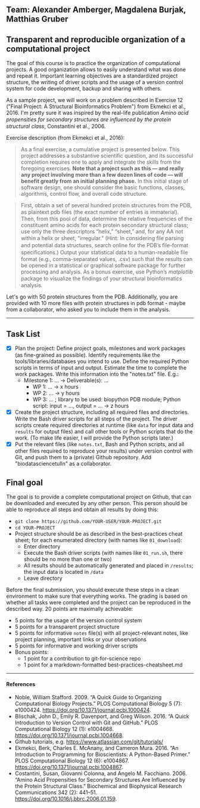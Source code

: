 ## Team: Alexander Amberger, Magdalena Burjak, Matthias Gruber

## Transparent and reproducible organization of a computational project

The goal of this course is to practice the organization of computational projects. A good organization allows to easily understand what was done and repeat it. Important learning objectives are a standardized project structure, the writing of driver scripts and the usage of a version control system for code development, backup and sharing with others.

As a sample project, we will work on a problem described in Exercise 12 ("Final Project: A Structural Bioinformatics Problem") from Ekmekci et al., 2016. I'm pretty sure it was inspired by the real-life publication *Amino acid propensities for secondary structures are inﬂuenced by the protein structural class*, Constantini et al., 2006.

Exercise description (from Ekmekci et al., 2016):

> As a final exercise, a cumulative project is presented below. This project addresses a substantive scientific question, and its successful completion requires one to apply and integrate the skills from the foregoing exercises. **Note that a project such as this — and really any project involving more than a few dozen lines of code — will benefit greatly from an initial planning phase.** In this initial stage of software design, one should consider the basic functions, classes, algorithms, control flow, and overall code structure.

> First, obtain a set of several hundred protein structures from the PDB, as plaintext pdb ﬁles (the exact number of entries is immaterial). Then, from this pool of data, determine the relative frequencies of the constituent amino acids for each protein secondary structural class; use only the three descriptors “helix,” “sheet,” and, for any AA not within a helix or sheet, “irregular.” (Hint: In considering ﬁle parsing and potential data structures, search online for the PDB’s ﬁle-format speciﬁcations.) Output your statistical data to a human-readable ﬁle format (e.g., comma-separated values, .csv) such that the results can be opened in a statistical or graphical software package for further processing and analysis. As a bonus exercise, use Python’s *matplotlib* package to visualize the ﬁndings of your structural bioinformatics analysis.

Let's go with 50 protein structures from the PDB. Additionally, you are provided with 10 more files with protein structures in pdb format - maybe from a collaborator, who asked you to include them in the analysis.

---
## Task List
- [x] Plan the project: Define project goals, milestones and work packages (as fine-grained as possible). Identify requirements like the tools/libraries/databases you intend to use. Define the required Python scripts in terms of input and output. Estimate the time to complete the work packages. Write this information into the "notes.txt" file. E.g.:   
  * Milestone 1: ... -> Deliverable(s): ...
    * WP 1: ... -> x hours
    * WP 2: ... -> y hours
    * WP 3: ... ; library to be used: biopython PDB module; Python script: input = ..., output = ... -> z hours
- [x] Create the project structure, including all required files and directories. Write the Bash driver scripts for all steps of the project. The driver scripts create required directories at runtime (like ```data``` for input data and ```results``` for output files) and call other tools or Python scripts that do the work. (To make life easier, I will provide the Python scripts later.)
- [x] Put the relevant files (like ```notes.txt```, Bash and Python scripts, and all other files required to reproduce your results) under version control with Git, and push them to a (private) Github repository. Add "biodatasciencetulln" as a collaborator.

## Final goal
The goal is to provide a complete computational project on Github, that can be downloaded and executed by any other person. This person should be able to reproduce all steps and obtain all results by doing this:
* ```git clone https://github.com/YOUR-USER/YOUR-PROJECT.git```
* ```cd YOUR-PROJECT```
* Project structure should be as described in the best-practices cheat sheet; for each enumerated directory (with names like ```01_download```):
  - Enter directory
  - Execute the Bash driver scripts (with names like ```01_run.sh```, there should be no more than one or two)
  - All results should be automatically generated and placed in ```/results```; the input data is located in ```/data```
  - Leave directory
 
Before the final submission, you should execute these steps in a clean environment to make sure that everything works. The grading is based on whether all tasks were completed and the project can be reproduced in the described way. 20 points are maximally achievable:
- 5 points for the usage of the version control system
- 5 points for a transparent project structure
- 5 points for informative ```notes``` file(s) with all project-relevant notes, like project planning, important links or your observations
- 5 points for informative and working driver scripts
- Bonus points:
  - 1 point for a contribution to git-for-science repo
  - 1 point for a markdown-formatted best-practices-cheatsheet.md
 
---
#### References
* Noble, William Stafford. 2009. “A Quick Guide to Organizing Computational Biology Projects.” PLOS Computational Biology 5 (7): e1000424. https://doi.org/10.1371/journal.pcbi.1000424.
* Blischak, John D., Emily R. Davenport, and Greg Wilson. 2016. “A Quick Introduction to Version Control with Git and GitHub.” PLOS Computational Biology 12 (1): e1004668. https://doi.org/10.1371/journal.pcbi.1004668.
* Github tutorials, e.g. https://www.atlassian.com/git/tutorials/
* Ekmekci, Berk, Charles E. McAnany, and Cameron Mura. 2016. “An Introduction to Programming for Bioscientists: A Python-Based Primer.” PLOS Computational Biology 12 (6): e1004867. https://doi.org/10.1371/journal.pcbi.1004867.
* Costantini, Susan, Giovanni Colonna, and Angelo M. Facchiano. 2006. “Amino Acid Propensities for Secondary Structures Are Influenced by the Protein Structural Class.” Biochemical and Biophysical Research Communications 342 (2): 441–51. https://doi.org/10.1016/j.bbrc.2006.01.159.

